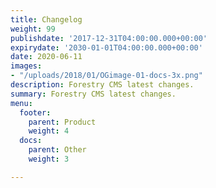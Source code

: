 ```yaml
---
title: Changelog
weight: 99
publishdate: '2017-12-31T04:00:00.000+00:00'
expirydate: '2030-01-01T04:00:00.000+00:00'
date: 2020-06-11
images:
- "/uploads/2018/01/OGimage-01-docs-3x.png"
description: Forestry CMS latest changes.
summary: Forestry CMS latest changes.
menu:
  footer:
    parent: Product
    weight: 4
  docs:
    parent: Other
    weight: 3

---
```

